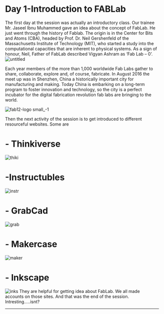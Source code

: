 # Day 1-Introduction to FABLab
 

 
 
 The first day at the session was actually an introductory class. Our trainee Mr. Jaseel Ibnu Muhammed gave an idea about the concept of FabLab. He just went through the history of Fablab. The origin is in the Center for Bits and Atoms (CBA), headed by Prof. Dr. Neil Gershenfeld of the Massachusetts Institute of Technology (MIT), who started a study into the computational capacities that are inherent to physical systems. As a sign of honour, Neil, Father of FabLab described Vigyan Ashram as ‘Fab Lab – 0’. 
 ![untitled](https://user-images.githubusercontent.com/30692869/29263136-38f3eba6-80f5-11e7-942c-8acfd50e7a9b.jpg)
 
 
 
 
 
 
 
 Each year members of the more than 1,000 worldwide Fab Labs gather to share, collaborate, explore and, of course, fabricate. In August 2016 the meet up was in Shenzhen, China a historically important city for manufacturing and making. Today China is embarking on a long-term program to foster innovation and technology, so the city is a perfect incubator for the digital fabrication revolution fab labs are bringing to the world.
 
 ![fab12-logo small_-1](https://user-images.githubusercontent.com/30692869/29262836-eb171cc4-80f3-11e7-9cb2-d00204d4f672.jpg)

 
 Then the next activity of the session is to get introduced to different resourceful websites. Some are  
 
# - Thinkiverse

   ![thiki](https://user-images.githubusercontent.com/30692869/29603332-741fdea2-8801-11e7-9d77-39475e0ebb29.png)
 
# -Instructubles
![instr](https://user-images.githubusercontent.com/30692869/29603421-b725926e-8801-11e7-9640-16b8c604b63d.png)

 
 
 
# - GrabCad
 ![grab](https://user-images.githubusercontent.com/30692869/29603559-3b435dba-8802-11e7-8202-7d0fd6749bf8.png)
 
# - Makercase
    
  ![maker](https://user-images.githubusercontent.com/30692869/29603665-a31445f8-8802-11e7-8e58-576670168213.png)


# - Inkscape
 ![inks](https://user-images.githubusercontent.com/30692869/29603703-c9ef7936-8802-11e7-8f8a-7b522cbfc1a7.png)
 They are helpful for getting idea about FabLab. We all made accounts on those sites.
 And that was the end of the session. Intresting.....isnt?
 
 
 <hr>
 
